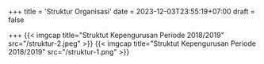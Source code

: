 +++
title = 'Struktur Organisasi'
date = 2023-12-03T23:55:19+07:00
draft = false

+++
{{< imgcap title="Struktut Kepengurusan Periode 2018/2019" src="/struktur-2.jpeg" >}}
{{< imgcap title="Struktut Kepengurusan Periode 2018/2019" src="/struktur-1.png" >}}





